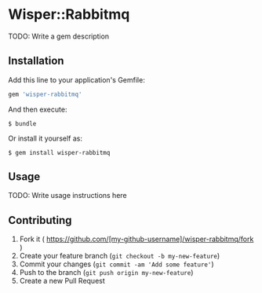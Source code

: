 # Wisper::Rabbitmq

TODO: Write a gem description

## Installation

Add this line to your application's Gemfile:

```ruby
gem 'wisper-rabbitmq'
```

And then execute:

    $ bundle

Or install it yourself as:

    $ gem install wisper-rabbitmq

## Usage

TODO: Write usage instructions here

## Contributing

1. Fork it ( https://github.com/[my-github-username]/wisper-rabbitmq/fork )
2. Create your feature branch (`git checkout -b my-new-feature`)
3. Commit your changes (`git commit -am 'Add some feature'`)
4. Push to the branch (`git push origin my-new-feature`)
5. Create a new Pull Request
